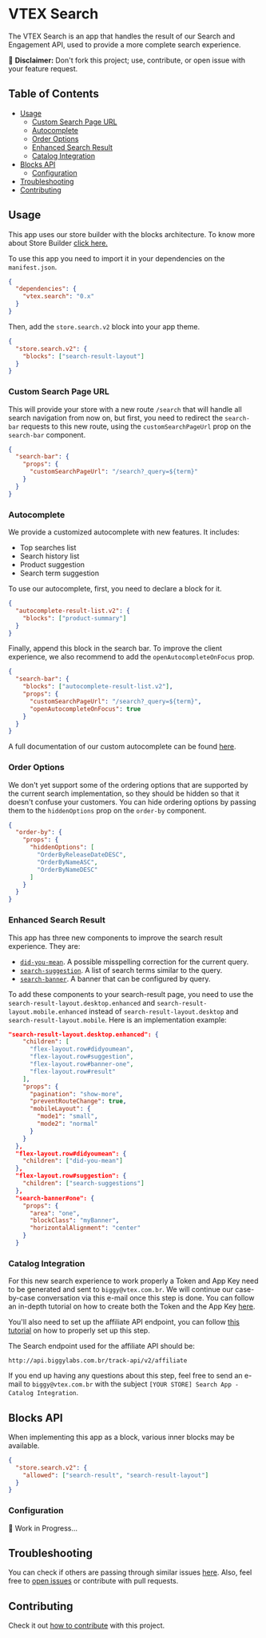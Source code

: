# VTEX Search

The VTEX Search is an app that handles the result of our Search and Engagement API, used to provide
a more complete search experience.

:loudspeaker: **Disclaimer:** Don't fork this project; use, contribute, or open issue with your feature request.

## Table of Contents

- [Usage](#usage)
  - [Custom Search Page URL](#custom-search-page-url)
  - [Autocomplete](#autocomplete)
  - [Order Options](#order-options)
  - [Enhanced Search Result](#enhanced-search-result)
  - [Catalog Integration](#catalog-integration)
- [Blocks API](#blocks-api)
  - [Configuration](#configuration)
- [Troubleshooting](#troubleshooting)
- [Contributing](#contributing)

## Usage

This app uses our store builder with the blocks architecture. To know more about Store Builder [click here.](https://help.vtex.com/en/tutorial/understanding-storebuilder-and-stylesbuilder#structuring-and-configuring-our-store-with-object-object)

To use this app you need to import it in your dependencies on the `manifest.json`.

```json
{
  "dependencies": {
    "vtex.search": "0.x"
  }
}
```

Then, add the `store.search.v2` block into your app theme.

```json
{
  "store.search.v2": {
    "blocks": ["search-result-layout"]
  }
}
```

### Custom Search Page URL

This will provide your store with a new route `/search` that will handle all search navigation
from now on, but first, you need to redirect the `search-bar` requests to this new route, using
the `customSearchPageUrl` prop on the `search-bar` component.

```json
{
  "search-bar": {
    "props": {
      "customSearchPageUrl": "/search?_query=${term}"
    }
  }
}
```

### Autocomplete

We provide a customized autocomplete with new features. It includes:

- Top searches list
- Search history list
- Product suggestion
- Search term suggestion

To use our autocomplete, first, you need to declare a block for it.

```json
{
  "autocomplete-result-list.v2": {
    "blocks": ["product-summary"]
  }
}
```

Finally, append this block in the search bar. To improve the client experience, we also recommend to add the `openAutocompleteOnFocus` prop.

```json
{
  "search-bar": {
    "blocks": ["autocomplete-result-list.v2"],
    "props": {
      "customSearchPageUrl": "/search?_query=${term}",
      "openAutocompleteOnFocus": true
    }
  }
}
```

A full documentation of our custom autocomplete can be found [here](Autocomplete.md).

### Order Options

We don't yet support some of the ordering options that are supported by the current search implementation,
so they should be hidden so that it doesn't confuse your customers. You can hide ordering options by
passing them to the `hiddenOptions` prop on the `order-by` component.

```json
{
  "order-by": {
    "props": {
      "hiddenOptions": [
        "OrderByReleaseDateDESC",
        "OrderByNameASC",
        "OrderByNameDESC"
      ]
    }
  }
}
```

### Enhanced Search Result

This app has three new components to improve the search result experience. They are:

-   [`did-you-mean`](DidYouMean.md). A possible misspelling correction for the current query. 
-   [`search-suggestion`](Suggestions.md). A list of search terms similar to the query.
-   [`search-banner`](Banner.md). A banner that can be configured by query.

To add these components to your search-result page, you need to use the `search-result-layout.desktop.enhanced` and `search-result-layout.mobile.enhanced` instead of `search-result-layout.desktop` and `search-result-layout.mobile`. Here is an implementation example:

```json
"search-result-layout.desktop.enhanced": {
    "children": [
      "flex-layout.row#didyoumean",
      "flex-layout.row#suggestion",
      "flex-layout.row#banner-one",
      "flex-layout.row#result"
    ],
    "props": {
      "pagination": "show-more",
      "preventRouteChange": true,
      "mobileLayout": {
        "mode1": "small",
        "mode2": "normal"
      }
    }
  },
  "flex-layout.row#didyoumean": {
    "children": ["did-you-mean"]
  },
  "flex-layout.row#suggestion": {
    "children": ["search-suggestions"]
  },
  "search-banner#one": {
    "props": {
      "area": "one",
      "blockClass": "myBanner",
      "horizontalAlignment": "center"
    }
  }
```

### Catalog Integration

For this new search experience to work properly a Token and App Key need to be generated and sent
to `biggy@vtex.com.br`. We will continue our case-by-case conversation via this e-mail once this
step is done. You can follow an in-depth tutorial on how to create both the Token and the App Key
[here](https://help.vtex.com/tutorial/criar-appkey-e-apptoken-para-autenticar-integracoes).

You'll also need to set up the affiliate API endpoint, you can follow [this tutorial](https://help.vtex.com/tutorial/configuring-affiliates--tutorials_187)
on how to properly set up this step.

The Search endpoint used for the affiliate API should be:

```
http://api.biggylabs.com.br/track-api/v2/affiliate
```

If you end up having any questions about this step, feel free to send an e-mail to `biggy@vtex.com.br`
with the subject `[YOUR STORE] Search App - Catalog Integration`.

## Blocks API

When implementing this app as a block, various inner blocks may be available.

```json
{
  "store.search.v2": {
    "allowed": ["search-result", "search-result-layout"]
  }
}
```

### Configuration

:hammer: Work in Progress...

## Troubleshooting

You can check if others are passing through similar issues [here](https://github.com/vtex-apps/search/issues). Also, feel free to [open issues](https://github.com/vtex-apps/search/issues/new) or contribute with pull requests.

## Contributing

Check it out [how to contribute](https://github.com/vtex-apps/awesome-io#contributing) with this project.
